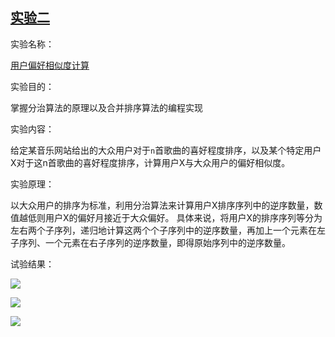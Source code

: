 ## [实验二](https://github.com/tangyihengsb/datastructure-algorithms/tree/master/course-experiment/compute-usr-similarity)

实验名称：

  [用户偏好相似度计算](https://github.com/tangyihengsb/datastructure-algorithms/tree/master/course-experiment/compute-usr-similarity)
  
实验目的：

  掌握分治算法的原理以及合并排序算法的编程实现
  
实验内容：

  给定某音乐网站给出的大众用户对于`n`首歌曲的喜好程度排序，以及某个特定用户X对于这n首歌曲的喜好程度排序，计算用户X与大众用户的偏好相似度。

实验原理：

  以大众用户的排序为标准，利用分治算法来计算用户X排序序列中的逆序数量，数值越低则用户X的偏好月接近于大众偏好。
  具体来说，将用户X的排序序列等分为左右两个子序列，递归地计算这两个个子序列中的逆序数量，再加上一个元素在左子序列、一个元素在右子序列的逆序数量，即得原始序列中的逆序数量。

试验结果：

![](https://tyh-blog-image.oss-cn-beijing.aliyuncs.com/%E6%95%B0%E6%8D%AE%E7%BB%93%E6%9E%84%E4%B8%8E%E7%AE%97%E6%B3%95-%E5%9B%BE%E7%89%87/%E8%AF%BE%E7%A8%8B%E5%AE%9E%E9%AA%8C%E6%88%AA%E5%9B%BE/similar-2.png)

![](https://tyh-blog-image.oss-cn-beijing.aliyuncs.com/%E6%95%B0%E6%8D%AE%E7%BB%93%E6%9E%84%E4%B8%8E%E7%AE%97%E6%B3%95-%E5%9B%BE%E7%89%87/%E8%AF%BE%E7%A8%8B%E5%AE%9E%E9%AA%8C%E6%88%AA%E5%9B%BE/similar-3.png)

![](https://tyh-blog-image.oss-cn-beijing.aliyuncs.com/%E6%95%B0%E6%8D%AE%E7%BB%93%E6%9E%84%E4%B8%8E%E7%AE%97%E6%B3%95-%E5%9B%BE%E7%89%87/%E8%AF%BE%E7%A8%8B%E5%AE%9E%E9%AA%8C%E6%88%AA%E5%9B%BE/similar-1.png)
